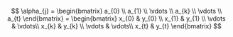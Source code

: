 $$
\alpha_{j} = \begin{bmatrix}
a_{0} \\
a_{1} \\
\vdots \\
a_{k} \\
\vdots \\
a_{t}
\end{bmatrix} = \begin{bmatrix}
x_{0}  & y_{0} \\
x_{1}  & y_{1} \\
\vdots & \vdots\\
x_{k}  & y_{k} \\
\vdots & \vdots\\
x_{t}  & y_{t}
\end{bmatrix}
$$